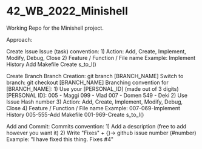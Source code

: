 # 42_WB_2022_Minishell

Working Repo for the Minishell project.

Approach:

Create Issue
	Issue (task) convention:
	1) Action: Add, Create, Implement, Modify, Debug, Close
	2) Feature / Function / File name
	Example:	Implement History
				Add Makefile
				Create s_to_l()

Create Branch
	Branch Creation:
		git branch [BRANCH_NAME]
	Switch to branch:
		git checkout [BRANCH_NAME]
	Branching convention for [BRANCH_NAME]:
	1) Use your [PERSONAL_ID] (made out of 3 digits)
		[PERSONAL ID]:
			005 - Maggi
			099 - Vlad
			007 - Domen
			549 - Deki
	2) Use Issue Hash number
	3) Action: Add, Create, Implement, Modify, Debug, Close
	4) Feature / Function / File name
	Example:	007-069-Implement History
				005-555-Add Makefile
				001-969-Create s_to_l()

Add and Commit:
	Commits convention:
		1) Add a description (free to add however you want it)
		2) Write "Fixes" + {}-> github issue number (#number)
		Example: "I have fixed this thing. Fixes #4"





